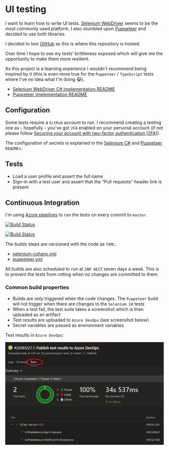 # UI testing

I want to learn how to write UI tests. [Selenium WebDriver][selenium-webdriver] seems to be the most commonly used platform. I also stumbled upon [Puppeteer][puppeteer] and decided to use both libraries.

I decided to test [GitHub][github] as this is where this repository is hosted.

Over time I hope to see my tests' brittleness exposed which will give me the opportunity to make them more resilient.

As this project is a learning experience I wouldn't recommend being inspired by it (this is even more true for the `Puppeteer` / `TypeScript` tests where I've no idea what I'm doing :joy_cat:).

- [Selenium WebDriver C# implementation README](./selenium-csharp/README.md)
- [Puppeteer implementation README](./puppeteer/README.md)

## Configuration

Some tests require a `GitHub` account to run. I recommend creating a testing one as - hopefully - you've got `2FA` enabled on your personal account (if not please follow [Securing your account with two-factor authentication (2FA)][github-2fa]).

The configuration of secrets is explained in the [Selenium C#](./selenium-csharp/README.md) and [Puppeteer](./puppeteer/README.md) `READMEs`.

## Tests

- Load a user profile and assert the full name
- Sign-in with a test user and assert that the "Pull requests" header link is present

## Continuous Integration

I'm using [Azure pipelines][azure-pipelines] to run the tests on every commit to `master`.

[![Build Status](https://dev.azure.com/gabrielweyer/ui-testing/_apis/build/status/Selenium%20C%23?branchName=master&label=Selenium%20C%23)](https://dev.azure.com/gabrielweyer/ui-testing/_build/latest?definitionId=11)

[![Build Status](https://dev.azure.com/gabrielweyer/ui-testing/_apis/build/status/Puppeteer?branchName=master&label=Puppeteer)](https://dev.azure.com/gabrielweyer/ui-testing/_build/latest?definitionId=10)

The builds steps are versioned with the code as `YAML`:

- [selenium-csharp.yml](./selenium-csharp.yml)
- [puppeteer.yml](./puppeteer.yml)

All builds are also scheduled to run at `2AM AEST` seven days a week. This is to prevent the tests from rotting when no changes are committed to them.

### Common build properties

- Builds are only triggered when the code changes. The `Puppeteer` build will not trigger when there are changes to the `Selenium C#` tests
- When a test fail, the test suite takes a screenshot which is then uploaded as an artifact
- Test results are uploaded to `Azure DevOps` (see screenshot below)
- Secret variables are passed as environment variables

Test results in `Azure DevOps`:

![Test results in Azure DevOps](./docs/assets/test-results.png)

[selenium-webdriver]: https://www.seleniumhq.org/projects/webdriver/
[puppeteer]: https://developers.google.com/web/tools/puppeteer/
[github]: https://github.com/
[azure-pipelines]: https://azure.microsoft.com/en-au/services/devops/pipelines/
[github-2fa]: https://help.github.com/articles/securing-your-account-with-two-factor-authentication-2fa/
